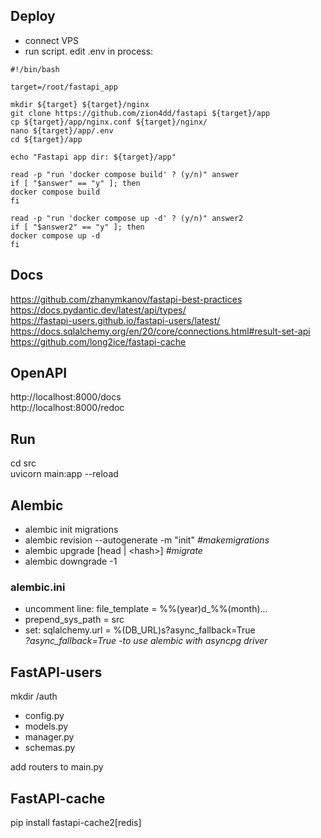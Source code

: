 ## Deploy
- connect VPS
- run script. edit .env in process:
```console
#!/bin/bash

target=/root/fastapi_app

mkdir ${target} ${target}/nginx
git clone https://github.com/zion4dd/fastapi ${target}/app
cp ${target}/app/nginx.conf ${target}/nginx/
nano ${target}/app/.env
cd ${target}/app

echo "Fastapi app dir: ${target}/app"

read -p "run 'docker compose build' ? (y/n)" answer
if [ "$answer" == "y" ]; then
docker compose build
fi

read -p "run 'docker compose up -d' ? (y/n)" answer2
if [ "$answer2" == "y" ]; then
docker compose up -d
fi
```

## Docs
https://github.com/zhanymkanov/fastapi-best-practices  
https://docs.pydantic.dev/latest/api/types/  
https://fastapi-users.github.io/fastapi-users/latest/  
https://docs.sqlalchemy.org/en/20/core/connections.html#result-set-api
https://github.com/long2ice/fastapi-cache

## OpenAPI
http://localhost:8000/docs  
http://localhost:8000/redoc  

## Run
cd src  
uvicorn main:app --reload  

## Alembic
- alembic init migrations  
- alembic revision --autogenerate -m "init" <i>#makemigrations</i>
- alembic upgrade [head | \<hash>] <i>#migrate</i>
- alembic downgrade -1
### alembic.ini
- uncomment line: file_template = %%(year)d_%%(month)...
- prepend_sys_path = src
- set: sqlalchemy.url = %(DB_URL)s?async_fallback=True  
<i>?async_fallback=True -to use alembic with asyncpg driver</i>

## FastAPI-users
mkdir /auth  
- config.py  
- models.py  
- manager.py  
- schemas.py  

add routers to main.py  

## FastAPI-cache
pip install fastapi-cache2[redis]  

